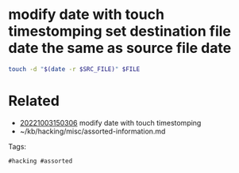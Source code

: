 # modify date with touch timestomping set destination file date the same as source file date
```bash
touch -d "$(date -r $SRC_FILE)" $FILE
```

# Related

- [20221003150306](/zet/20221003150306/README.md) modify date with touch timestomping
- ~/kb/hacking/misc/assorted-information.md

Tags:

    #hacking #assorted 
